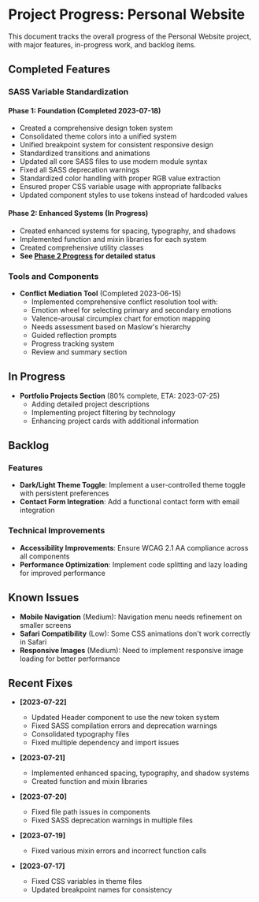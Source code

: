 # Project Progress: Personal Website

This document tracks the overall progress of the Personal Website project, with major features, in-progress work, and backlog items.

## Completed Features

### SASS Variable Standardization

#### Phase 1: Foundation (Completed 2023-07-18)

- Created a comprehensive design token system
- Consolidated theme colors into a unified system
- Unified breakpoint system for consistent responsive design
- Standardized transitions and animations
- Updated all core SASS files to use modern module syntax
- Fixed all SASS deprecation warnings
- Standardized color handling with proper RGB value extraction
- Ensured proper CSS variable usage with appropriate fallbacks
- Updated component styles to use tokens instead of hardcoded values

#### Phase 2: Enhanced Systems (In Progress)

- Created enhanced systems for spacing, typography, and shadows
- Implemented function and mixin libraries for each system
- Created comprehensive utility classes
- **See [Phase 2 Progress](./phase2-progress.md) for detailed status**

### Tools and Components

- **Conflict Mediation Tool** (Completed 2023-06-15)
  - Implemented comprehensive conflict resolution tool with:
  - Emotion wheel for selecting primary and secondary emotions
  - Valence-arousal circumplex chart for emotion mapping
  - Needs assessment based on Maslow's hierarchy
  - Guided reflection prompts
  - Progress tracking system
  - Review and summary section

## In Progress

- **Portfolio Projects Section** (80% complete, ETA: 2023-07-25)
  - Adding detailed project descriptions
  - Implementing project filtering by technology
  - Enhancing project cards with additional information

## Backlog

### Features

- **Dark/Light Theme Toggle**: Implement a user-controlled theme toggle with persistent preferences
- **Contact Form Integration**: Add a functional contact form with email integration

### Technical Improvements

- **Accessibility Improvements**: Ensure WCAG 2.1 AA compliance across all components
- **Performance Optimization**: Implement code splitting and lazy loading for improved performance

## Known Issues

- **Mobile Navigation** (Medium): Navigation menu needs refinement on smaller screens
- **Safari Compatibility** (Low): Some CSS animations don't work correctly in Safari
- **Responsive Images** (Medium): Need to implement responsive image loading for better performance

## Recent Fixes

- **[2023-07-22]**
  - Updated Header component to use the new token system
  - Fixed SASS compilation errors and deprecation warnings
  - Consolidated typography files
  - Fixed multiple dependency and import issues
  
- **[2023-07-21]**
  - Implemented enhanced spacing, typography, and shadow systems
  - Created function and mixin libraries

- **[2023-07-20]**
  - Fixed file path issues in components
  - Fixed SASS deprecation warnings in multiple files
  
- **[2023-07-19]**
  - Fixed various mixin errors and incorrect function calls
  
- **[2023-07-17]**
  - Fixed CSS variables in theme files
  - Updated breakpoint names for consistency
